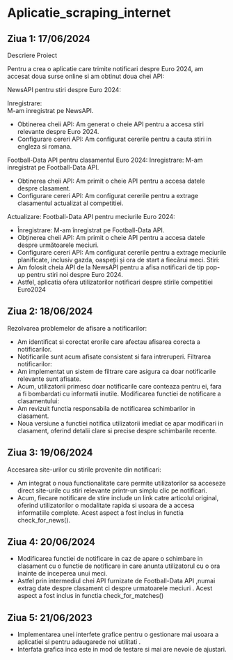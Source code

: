 # Aplicatie_scraping_internet
## Ziua 1: 17/06/2024
Descriere Proiect

Pentru a crea o aplicatie care trimite notificari despre Euro 2024, am accesat doua surse online si am obtinut doua chei API:  

NewsAPI pentru stiri despre Euro 2024:  

Inregistrare:  
M-am inregistrat pe NewsAPI.
  - Obtinerea cheii API: Am generat o cheie API pentru a accesa stiri relevante despre Euro 2024.
  - Configurare cereri API: Am configurat cererile pentru a cauta stiri in engleza si romana.

Football-Data API pentru clasamentul Euro 2024:
Inregistrare:
M-am inregistrat pe Football-Data API.
  - Obtinerea cheii API: Am primit o cheie API pentru a accesa datele despre clasament.
  - Configurare cereri API: Am configurat cererile pentru a extrage clasamentul actualizat al competitiei.

Actualizare:
Football-Data API pentru meciurile Euro 2024:
  - Înregistrare: M-am înregistrat pe Football-Data API.
  - Obținerea cheii API: Am primit o cheie API pentru a accesa datele despre următoarele meciuri.
  - Configurare cereri API: Am configurat cererile pentru a extrage meciurile planificate, inclusiv gazda, oaspeții și ora de start a fiecărui meci.
Stiri:
  - Am folosit cheia API de la NewsAPI pentru a afisa notificari de tip pop-up pentru stiri noi despre Euro 2024.
  - Astfel, aplicatia ofera utilizatorilor notificari despre stirile competitiei Euro2024

## Ziua 2: 18/06/2024
Rezolvarea problemelor de afisare a notificarilor:  
  - Am identificat si corectat erorile care afectau afisarea corecta a notificarilor.
  - Notificarile sunt acum afisate consistent si fara intreruperi.
Filtrarea notificarilor:
  - Am implementat un sistem de filtrare care asigura ca doar notificarile relevante sunt afisate.
  - Acum, utilizatorii primesc doar notificarile care conteaza pentru ei, fara a fi bombardati cu informatii inutile.
Modificarea functiei de notificare a clasamentului:
  - Am revizuit functia responsabila de notificarea schimbarilor in clasament.
  - Noua versiune a functiei notifica utilizatorii imediat ce apar modificari in clasament, oferind detalii clare si precise despre schimbarile recente.
## Ziua 3: 19/06/2024
Accesarea site-urilor cu stirile provenite din notificari:
  - Am integrat o noua functionalitate care permite utilizatorilor sa acceseze direct site-urile cu stiri relevante printr-un simplu clic pe notificari.
  - Acum, fiecare notificare de stire include un link catre articolul original, oferind utilizatorilor o modalitate rapida si usoara de a accesa informatiile complete.
Acest aspect a fost inclus in functia check_for_news().

## Ziua 4: 20/06/2024
  - Modificarea functiei de notificare in caz de apare o schimbare in clasament cu o functie de notificare in care anunta utilizatorul cu o ora inainte de inceperea unui meci.
  - Astfel prin intermediul chei API furnizate de Football-Data API ,numai extrag date despre clasament ci despre urmatoarele meciuri . 
Acest aspect a fost inclus in functia check_for_matches()

## Ziua 5: 21/06/2023
  - Implementarea unei interfete grafice pentru o gestionare mai usoara a aplicatiei si pentru adaugarede noi utilitati .
  - Interfata grafica inca este in mod de testare si mai are nevoie de ajustari.
